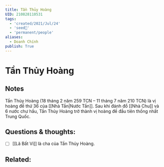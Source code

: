 ```yaml
---
title: Tần Thủy Hoàng
UID: 210828110531
tags:
  - 'created/2021/Jul/24'
  - 'seed🥜'
  - 'permanent/people'
aliases:
  - Doanh Chính
publish: True
---
```

# Tần Thủy Hoàng

## Notes
Tần Thủy Hoàng (18 tháng 2 năm 259 TCN – 11 tháng 7 năm 210 TCN) là vị hoàng đế thứ 36 của [[Nhà Tần|Nước Tần]]. Sau khi đánh đổ [[Nhà Chu]] và 6 nước chư hầu, Tần Thủy Hoàng trở thành vị hoàng đế đầu tiên thống nhất Trung Quốc.

## Questions & thoughts:
- [ ] [[Lã Bất Vi]] là cha của Tần Thủy Hoàng.

## Related:
